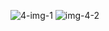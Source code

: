 ![4-img-1](https://github.com/user-attachments/assets/44dd352f-f679-4d4a-a6ff-4d1e03676654)
![img-4-2](https://github.com/user-attachments/assets/69ec9928-3c6a-4ca9-b3c3-068bed062af5)
